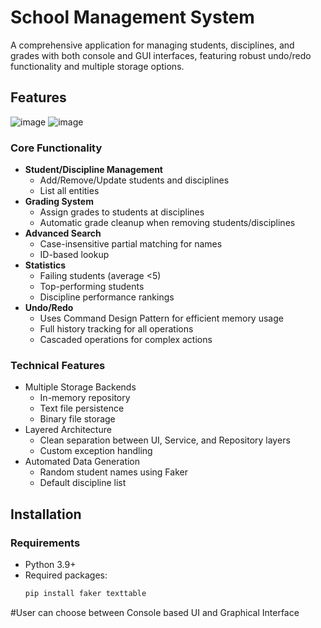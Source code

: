 # School Management System

A comprehensive application for managing students, disciplines, and grades with both console and GUI interfaces, featuring robust undo/redo functionality and multiple storage options.

## Features
![image](https://github.com/user-attachments/assets/ce51620d-cde0-437d-b593-69cfc0ca16d6)
![image](https://github.com/user-attachments/assets/f0b24bc6-99e6-4e89-892d-56c7494637dc)


### Core Functionality
- **Student/Discipline Management**
  - Add/Remove/Update students and disciplines
  - List all entities
- **Grading System**
  - Assign grades to students at disciplines
  - Automatic grade cleanup when removing students/disciplines
- **Advanced Search**
  - Case-insensitive partial matching for names
  - ID-based lookup
- **Statistics**
  - Failing students (average <5)
  - Top-performing students
  - Discipline performance rankings
- **Undo/Redo**
  - Uses Command Design Pattern for efficient memory usage 
  - Full history tracking for all operations
  - Cascaded operations for complex actions

### Technical Features
- Multiple Storage Backends
  - In-memory repository
  - Text file persistence
  - Binary file storage
- Layered Architecture
  - Clean separation between UI, Service, and Repository layers
  - Custom exception handling
- Automated Data Generation
  - Random student names using Faker
  - Default discipline list

## Installation

### Requirements
- Python 3.9+
- Required packages:
  ```bash
  pip install faker texttable
#User can choose between Console based UI and Graphical Interface
